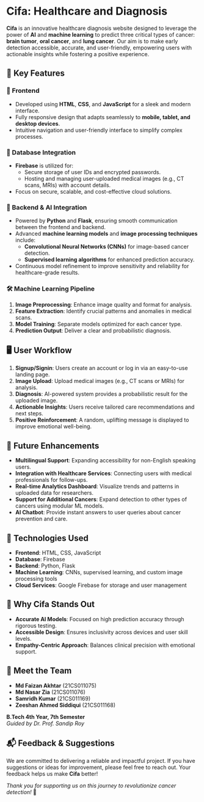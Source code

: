 # Cifa: Healthcare and Diagnosis

**Cifa** is an innovative healthcare diagnosis website designed to leverage the power of **AI** and **machine learning** to predict three critical types of cancer: **brain tumor**, **oral cancer**, and **lung cancer**. Our aim is to make early detection accessible, accurate, and user-friendly, empowering users with actionable insights while fostering a positive experience.



## 🌟 Key Features

### 🔗 Frontend
- Developed using **HTML**, **CSS**, and **JavaScript** for a sleek and modern interface.
- Fully responsive design that adapts seamlessly to **mobile, tablet, and desktop devices**.
- Intuitive navigation and user-friendly interface to simplify complex processes.

### 📂 Database Integration
- **Firebase** is utilized for:
  - Secure storage of user IDs and encrypted passwords.
  - Hosting and managing user-uploaded medical images (e.g., CT scans, MRIs) with account details.
- Focus on secure, scalable, and cost-effective cloud solutions.

### 🤖 Backend & AI Integration
- Powered by **Python** and **Flask**, ensuring smooth communication between the frontend and backend.
- Advanced **machine learning models** and **image processing techniques** include:
  - **Convolutional Neural Networks (CNNs)** for image-based cancer detection.
  - **Supervised learning algorithms** for enhanced prediction accuracy.
- Continuous model refinement to improve sensitivity and reliability for healthcare-grade results.

### 🛠️ Machine Learning Pipeline
1. **Image Preprocessing**: Enhance image quality and format for analysis.
2. **Feature Extraction**: Identify crucial patterns and anomalies in medical scans.
3. **Model Training**: Separate models optimized for each cancer type.
4. **Prediction Output**: Deliver a clear and probabilistic diagnosis.



## 🖥️ User Workflow
1. **Signup/Signin**: Users create an account or log in via an easy-to-use landing page.
2. **Image Upload**: Upload medical images (e.g., CT scans or MRIs) for analysis.
3. **Diagnosis**: AI-powered system provides a probabilistic result for the uploaded image.
4. **Actionable Insights**: Users receive tailored care recommendations and next steps.
5. **Positive Reinforcement**: A random, uplifting message is displayed to improve emotional well-being.



## 🔮 Future Enhancements
- **Multilingual Support**: Expanding accessibility for non-English speaking users.
- **Integration with Healthcare Services**: Connecting users with medical professionals for follow-ups.
- **Real-time Analytics Dashboard**: Visualize trends and patterns in uploaded data for researchers.
- **Support for Additional Cancers**: Expand detection to other types of cancers using modular ML models.
- **AI Chatbot**: Provide instant answers to user queries about cancer prevention and care.



## 🔧 Technologies Used
- **Frontend**: HTML, CSS, JavaScript
- **Database**: Firebase
- **Backend**: Python, Flask
- **Machine Learning**: CNNs, supervised learning, and custom image processing tools
- **Cloud Services**: Google Firebase for storage and user management



## 🚀 Why Cifa Stands Out
- **Accurate AI Models**: Focused on high prediction accuracy through rigorous testing.
- **Accessible Design**: Ensures inclusivity across devices and user skill levels.
- **Empathy-Centric Approach**: Balances clinical precision with emotional support.



## 👥 Meet the Team
- **Md Faizan Akhtar** (21CS011075)  
- **Md Nasar Zia** (21CS011076)  
- **Samridh Kumar** (21CS011169)  
- **Zeeshan Ahmed Siddiqui** (21CS011168)  

**B.Tech 4th Year, 7th Semester**  
*Guided by Dr. Prof. Sandip Roy*



## 📬 Feedback & Suggestions
We are committed to delivering a reliable and impactful project. If you have suggestions or ideas for improvement, please feel free to reach out. Your feedback helps us make **Cifa** better!



*Thank you for supporting us on this journey to revolutionize cancer detection!* 🌟
